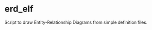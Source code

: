 erd_elf
==============================

Script to draw Entity-Relationship Diagrams from simple definition files.


